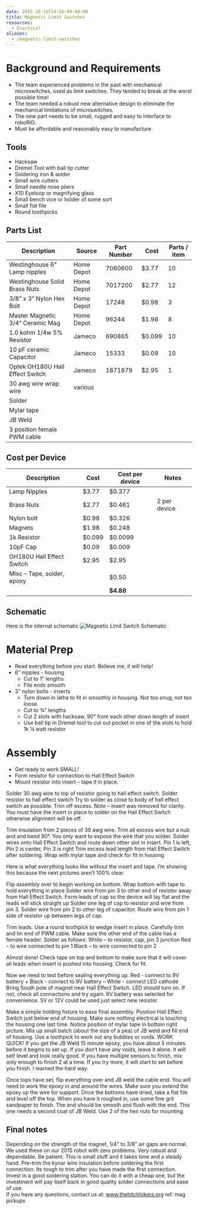 ```yaml
---
date: 2015-10-16T14:56:04-04:00
title: Magnetic Limit Switches
resources:
  - Electical
aliases:
  - /magnetic-limit-switches
---
```


# Background and Requirements

 - The team experienced problems in the past with mechanical microswitches, used as limit switches. They tended to break at the worst possible time!
 - The team needed a robust new alternative design to eliminate the mechanical limitations of microswitches.
 - The new part needs to be small, rugged and easy to interface to roboRIO.
 - Must be affordable and reasonably easy to manufacture.
 
## Tools
 
 - Hacksaw
 - Dremel Tool with ball tip cutter 
 - Soldering iron & solder
 - Small wire cutters
 - Small needle nose pliers
 - X10 Eyeloop or magnifying glass
 - Small bench vice or holder of some sort
 - Small flat file
 - Round toothpicks
 
## Parts List
 
| Description                      | Source        | Part Number | Cost  | Parts / item |
| -------------------------------- | ------------- | ----------- | ----- | ------------ |
| Westinghouse 6”  Lamp nipples    | Home Depot    | 7060600     | $3.77 | 10           |
| Westinghouse Solid Brass Nuts    | Home Depot    | 7017200     | $2.77 | 12           |
| 3/8” x 3”  Nylon Hex Bolt        | Home Depot    | 17248       | $0.98 | 3            |
| Master Magnetic 3/4” Ceramic Mag | Home Depot    | 96244       | $1.98 | 8            |
| 1.0 kohm 1/4w 5% Resistor        | Jameco        | 690865      | $0.099 | 10          |
| 10 pF ceramic Capacitor          | Jameco        | 15333       | $0.09 | 10           |
| Optek OH180U Hall Effect Switch  | Jameco        | 1871879     | $2.95 | 1            |
| 30 awg wire wrap wire            | various       |             |       |              |
| Solder                           |               |             |       |              |
| Mylar tape                       |               |             |       |              |
| JB Weld                          |               |             |       |              |
| 3 position female PWM cable      |               |             |       |              |


## Cost per Device

| Description                      | Cost   | Cost per device | Notes        |
| -------------------------------- | ------ | --------------- | ------------ | 
| Lamp Nipples                     | $3.77  | $0.377          |              |
| Brass Nuts                       | $2.77  | $0.461          | 2 per device |
| Nylon bolt                       | $0.98  | $0.326          |              |
| Magnets                          | $1.98  | $0.248          |              |
| 1k Resistor                      | $0.099 | $0.0099         |              |
| 10pF Cap                         | $0.09  | $0.009          |              |
| OH180U Hall Effect Switch        | $2.95  | $2.95           |              |
| Misc – Tape, solder, epoxy       |        | $0.50           |              |
|                                  |        | **$4.88**       |              |

## Schematic

Here is the internal schematic 
![Magnetic Limit Switch Schematic](/images/2015/LIMIT_SWITCH_SCHEMATIC.jpg)

# Material Prep

 - Read everything before you start.  Believe me, it will help!
 - 6” nipples - housing
   - Cut to 1” lengths
   - File ends smooth
 - 3” nylon bolts - inserts
   - Turn down in lathe to fit in smoothly in housing. Not too snug, not too loose.
   - Cut to ¾” lengths
   - Cut 2 slots with hacksaw, 90° from each other down length of insert
   - Use ball tip in Dremel tool to cut out pocket in one of the slots to hold 1k ¼ watt resistor

# Assembly
 - Get ready to work SMALL!
 - Form resistor for connection to Hall Effect Switch
 - Mount resistor into insert – tape it in place.
 
 Solder 30 awg wire to top of resistor going to hall effect switch.
Solder resistor to hall effect switch
Try to solder as close to body of hall effect switch as possible.  Trim off excess. 
Note – insert was removed for clarity.  You must have the insert in place to solder on the Hall Effect Switch otherwise alignment will be off.

Trim insulation from 2 pieces of 30 awg wire.  Trim all excess wire but a nub and and bend 90°.  You only want to expose the wire that you solder.
Solder wires onto Hall Effect Switch and route down other slot in insert.
Pin 1 is left, Pin 2 is center, Pin 3 is right
Trim excess lead length from Hall Effect Switch after soldering.
Wrap with mylar tape and check for fit in housing

Here is what everything looks like without the insert and tape.  I’m showing this because the next pictures aren’t 100% clear.

Flip assembly over to begin working on bottom.  Wrap bottom with tape to hold everything in place
Solder wire from pin 3 to other end of resistor away from Hall Effect Switch.
Form leads of cap so the device will lay flat and the leads will stick straight up
Solder one leg of cap to resistor and wire from pin 3.
Solder wire from pin 2 to other leg of capacitor.
Route wire from pin 1 side of resistor up between legs of cap.

Trim leads.  Use a round toothpick to wedge insert in place.
Carefully trim and tin end of PWM cable.  Make sure the other end of the cable has a female header.
Solder as follows:
White – to resistor, cap, pin 3 junction
Red – to wire connected to pin 1
Black – to wire connected to pin 2

Almost done!
Check tape on top and bottom to make sure that it will cover all leads when insert is pushed into housing.
Check for fit.

Now we need to test before sealing everything up.
Red - connect to 9V battery +
Black - connect to 9V battery –
White - connect LED cathode
Bring South pole of magnet near Hall Effect Switch.  LED should turn on.
If not, check all connections and try again. 
9V battery was selected for convenience. 5V or 12V could be used just select new resistor.

Make a simple holding fixture to ease final assembly.
Position Hall Effect Switch just below end of housing.
Make sure nothing electrical is touching the housing one last time. Notice position of mylar tape in bottom right picture.
Mix up small batch (about the size of a pea) of JB weld and fill end of housing.  Use a toothpick to work out any bubbles or voids.  WORK QUICK!
If you get the JB Weld 15 minute epoxy, you have about 5 minutes before it begins to set up.  If you don’t have any voids, leave it alone.  It will self level and look really good.  If you have multiple sensors to finish, mix only enough to finish 2 at a time.  If you try more, it will start to set before you finish. I learned the hard way.

Once tops have set, flip everything over and JB weld the cable end.  You will need to work the epoxy in and around the wires.  Make sure you extend the epoxy up the wire for support.
Once the bottoms have dried, take a flat file and level off the top.  When you have it roughed in, use some fine grit sandpaper to finish.  The end should be smooth and flush with the end.  This one needs a second coat of JB Weld.
Use 2 of the hex nuts for mounting.

## Final notes
Depending on the strength of the magnet, 1/4” to 3/8” air gaps are normal.
We used these on our 2015 robot with zero problems.  Very robust and dependable.
Be patient.  This is small stuff and it takes time and a steady hand.
Pre-trim the kynar wire insulation before soldering the first connection.  Its tough to trim after you have made the first connection.
Invest in a good soldering station.  You can do it with a cheap one, but the investment will pay itself back in good quality solder connections and ease of use.  
If you have any questions, contact us at:  www.thehitchhikers.org  ref: mag pickups
